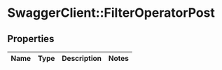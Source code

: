 # SwaggerClient::FilterOperatorPost

## Properties
Name | Type | Description | Notes
------------ | ------------- | ------------- | -------------


